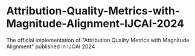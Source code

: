 # Attribution-Quality-Metrics-with-Magnitude-Alignment-IJCAI-2024
The official implementation of "Attribution Quality Metrics with Magnitude Alignment" published in IJCAI 2024
